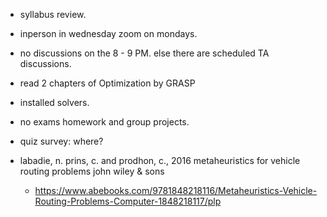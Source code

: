 - syllabus review.
- inperson in wednesday zoom on mondays.
- no discussions on the 8 - 9 PM. else there are scheduled TA discussions.

- read 2 chapters of Optimization by GRASP
- installed solvers.

- no exams homework and group projects.

- quiz survey: where?

- labadie, n. prins, c. and prodhon, c., 2016 metaheuristics for vehicle routing problems john wiley & sons
    - https://www.abebooks.com/9781848218116/Metaheuristics-Vehicle-Routing-Problems-Computer-1848218117/plp
